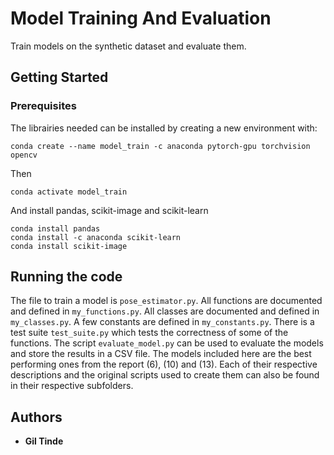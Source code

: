 # Model Training And Evaluation

Train models on the synthetic dataset and evaluate them.

## Getting Started

### Prerequisites

The librairies needed can be installed by creating a new environment with:
```
conda create --name model_train -c anaconda pytorch-gpu torchvision opencv
```
Then 
```
conda activate model_train
```
And install pandas, scikit-image and scikit-learn
```
conda install pandas
conda install -c anaconda scikit-learn
conda install scikit-image
```
## Running the code

The file to train a model is `pose_estimator.py`. All functions are documented and defined in `my_functions.py`. All classes are documented and defined in `my_classes.py`. A few constants are defined in `my_constants.py`. There is a test suite `test_suite.py` which tests the correctness of some of the functions. The script `evaluate_model.py` can be used to evaluate the models and store the results in a CSV file. The models included here are the best performing ones from the report (6), (10) and (13). Each of their respective descriptions and the original scripts used to create them can also be found in their respective subfolders.

## Authors

* **Gil Tinde** 
